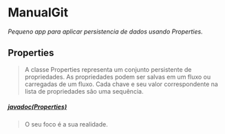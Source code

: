 # ManualGit
_Pequeno app para aplicar persistencia de dados usando Properties._

## Properties
> A classe Properties representa um conjunto persistente de propriedades. As propriedades podem ser salvas em um fluxo ou carregadas de um fluxo. Cada chave e seu valor correspondente na lista de propriedades são uma sequência.

##### [javadoc(Properties)](https://docs.oracle.com/javase/7/docs/api/java/util/Properties.html)


> O seu foco é a sua realidade.